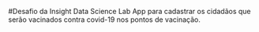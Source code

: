 #Desafio da Insight Data Science Lab
App para cadastrar os cidadãos que serão vacinados contra covid-19 nos pontos de vacinação.
